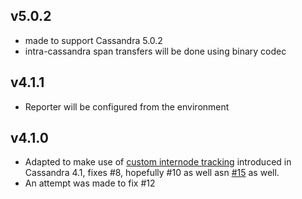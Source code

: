 ## v5.0.2

* made to support Cassandra 5.0.2
* intra-cassandra span transfers will be done using binary codec

## v4.1.1

* Reporter will be configured from the environment

## v4.1.0

* Adapted to make use of [custom internode tracking](https://issues.apache.org/jira/browse/CASSANDRA-17981) introduced
  in Cassandra 4.1,  fixes #8, hopefully #10 as well asn
  [#15](https://github.com/infracloudio/cassandra-jaeger-tracing/pull/15) as well.
* An attempt was made to fix #12

